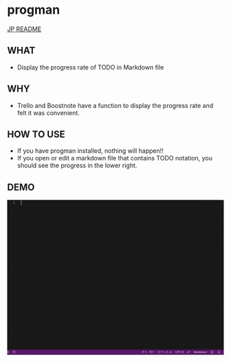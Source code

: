 # progman

[JP README](./README.md)

## WHAT

- Display the progress rate of TODO in Markdown file

## WHY

- Trello and Boostnote have a function to display the progress rate and felt it was convenient.

## HOW TO USE

- If you have progman installed, nothing will happen!!
- If you open or edit a markdown file that contains TODO notation, you should see the progress in the lower right.

## DEMO

![](./demo/demo.gif)
